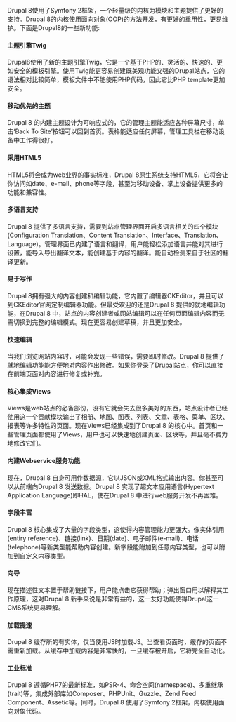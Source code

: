 Drupal 8使用了Symfony 2框架，一个轻量级的内核为模块和主题提供了更好的支持。Drupal 8的内核使用面向对象(OOP)的方法开发，有更好的重用性，更易维护。下面是Drupal8的一些新功能:

#### 主题引擎Twig

Drupal8使用了新的主题引擎Twig，它是一个基于PHP的、灵活的、快速的、更如安全的模板引擎。使用Twig能更容易创建既美观功能又强的Drupal站点，它的语法相对比较简单，模板文件中不能使用PHP代码，因此它比PHP template更加安全。

#### 移动优先的主题

Drupal 8 的内建主题设计为可响应式的，它的管理主题能适应各种屏幕尺寸，单击‘Back To Site’按钮可以回到首页。表格能适应任何屏幕，管理工具栏在移动设备中工作得很好。

#### 采用HTML5

HTML5将会成为web业界的事实标准，Drupal 8原生系统支持HTML5，它将会让你访问如date、e-mail、phone等字段，甚至为移动设备、掌上设备提供更多的功能和兼容性。

#### 多语言支持

Drupal 8 提供了多语言支持，需要到站点管理界面开启多语言相关的四个模块(Configuration Translation、Content Translation、Interface、Translation、Language)。管理界面已内建了语言和翻译，用户能轻松添加语言并能对其进行设置，能导入导出翻译文本，能创建基于内容的翻译。能自动检测来自于社区的翻译更新。

#### 易于写作

Drupal 8拥有强大的内容创建和编辑功能，它内置了编辑器CKEditor，并且可以到CKEditor官网定制编辑器功能。但最受欢迎的还是Drupal 8 提供的就地编辑功能，在Drupal 8 中，站点的内容创建者或网站编辑可以在任何页面编辑内容而无需切换到完整的编辑模式。现在更容易创建草稿，并且更加安全。

#### 快速编辑

当我们浏览网站内容时，可能会发现一些错误，需要即时修改。Drupal 8 提供了就地编辑功能能方便地对内容作出修改。如果你登录了Drupal站点，你可以直接在前端页面对内容进行修复或补充。

#### 核心集成Views

Views是web站点的必备部份，没有它就会失去很多美好的东西，站点设计者已经使用这一个贡献模块输出了相册、地图、图表、列表、文章、表格、菜单、区块、报表等许多特性的页面。现在Views已经集成到了Drupal 8 的核心中。首页和一些管理页面都使用了Views，用户也可以快速地创建页面、区块等，并且毫不费力地修改它们。

#### 内建Webservice服务功能

现在，Drupal 8 自身可用作数据源，它以JSON或XML格式输出内容。你甚至可以从前端向Drupal 8 发送数据。Drupal 8 实现了超文本应用语言(Hypertext Application Language)即HAL，使在Drupal 8 中进行web服务开发不再困难。

#### 字段丰富

Drupal 8 核心集成了大量的字段类型，这使得内容管理能力更强大。像实体引用(entiry reference)、链接(link)、日期(date)、电子邮件(e-mail)、电话(telephone)等新类型能帮助内容创建。新字段能附加到任意内容类型，也可以附加到自定义内容类型。

#### 向导

现在描述性文本置于帮助链接下，用户能点击它获得帮助；弹出窗口用以解释其工作原理，这对Drupal 8 新手来说是非常有益的，这一友好功能使得Drupal这一CMS系统更易理解。

#### 加载提速

Drupal 8 缓存所的有实体，仅当使用JS时加载JS。当查看页面时，缓存的页面不需重新加载。从缓存中加载内容是非常快的，一旦缓存被开启，它将完全自动化。

#### 工业标准

Drupal 8 遵循PHP7的最新标准，如PSR-4、命合空间(namespace)、多重继承(trait)等，集成外部库如Composer、PHPUnit、Guzzle、Zend Feed Component、Assetic等。同时，Drupal 8 使用了Symfony 2框架，内核使用面向对象代码。